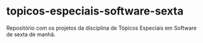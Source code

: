 # topicos-especiais-software-sexta
Repositório com os projetos da disciplina de Tópicos Especiais em Software de sexta de manhã.
